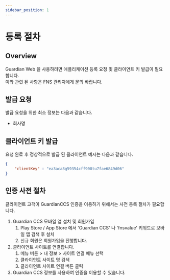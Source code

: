 ```yaml
---
sidebar_position: 1
---
```

# 등록 절차

## Overview
Guardian Web 을 사용하려면 애플리케이션 등록 요청 및 클라이언트 키 발급이 필요합니다.   
이와 관련 된 사항은 FNS 관리자에게 문의 바랍니다.

## 발급 요청
발급 요청을 위한 최소 정보는 다음과 같습니다.
- 회사명

## 클라이언트 키 발급
요청 완료 후 정상적으로 발급 된 클라이언트 예시는 다음과 같습니다.
``` json
{
    "clientKey" : "ea3aca8g59354cff908tu7fae6849d06"
}
```

## 인증 사전 절차

클라이언트 고객이 GuardianCCS 인증을 이용하기 위해서는 사전 등록 절차가 필요합니다.

1. Guardian CCS 모바일 앱 설치 및 회원가입
   1. Play Store / App Store 에서 'Guardian CCS' 나 'fnsvalue' 키워드로 모바일 앱 검색 후 설치 
   2. 신규 회원은 회원가입을 진행합니다.
2. 클라이언트 사이트를 연결합니다.
   1. 메뉴 버튼 > 내 정보 > 사이트 연결 메뉴 선택
   2. 클라이언트 사이트 명 검색
   3. 클라이언트 사이트 연결 버튼 클릭
3. Guardian CCS 정보를 사용하여 인증을 이용할 수 있습니다.
